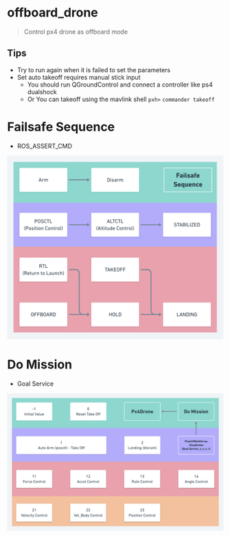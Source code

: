 # offboard_drone
> Control px4 drone as offboard mode
 
## Tips
- Try to run again when it is failed to set the parameters
- Set auto takeoff requires manual stick input
    - You should run QGroundControl and connect a controller like ps4 dualshock
    - Or You can takeoff using the mavlink shell ```pxh>```
    ```commander takeoff```

# Failsafe Sequence
- ROS_ASSERT_CMD

<img src="https://github.com/finani/offboard_drone/blob/master/images/Offboard_Drone_Failsafe_Sequence.png" width="800px" title="Failsafe Sequence"></img>

# Do Mission
- Goal Service

<img src="https://github.com/finani/offboard_drone/blob/master/images/Offboard_Drone_Do_Mission.png" width="800px" title="Do Mission"></img>

